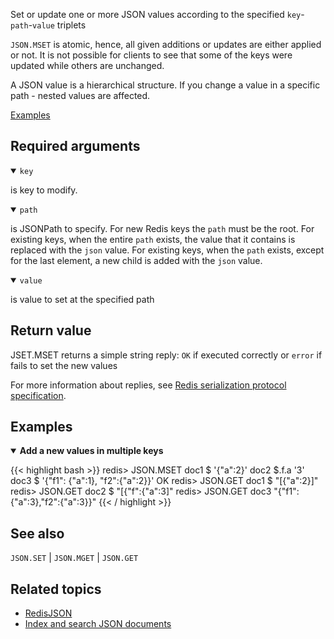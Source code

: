 Set or update one or more JSON values according to the specified `key`-`path`-`value` triplets

`JSON.MSET` is atomic, hence, all given additions or updates are either applied or not. It is not possible for clients to see that some of the keys were updated while others are unchanged.

A JSON value is a hierarchical structure. If you change a value in a specific path - nested values are affected.


[Examples](#examples)

## Required arguments

<details open><summary><code>key</code></summary>

is key to modify.
</details>

<details open><summary><code>path</code></summary>

is JSONPath to specify. For new Redis keys the `path` must be the root. For existing keys, when the entire `path` exists, the value that it contains is replaced with the `json` value. For existing keys, when the `path` exists, except for the last element, a new child is added with the `json` value.

</details>

<details open><summary><code>value</code></summary>

is value to set at the specified path
</details>

## Return value

JSET.MSET returns a simple string reply: `OK` if executed correctly or `error` if fails to set the new values

For more information about replies, see [Redis serialization protocol specification](/docs/reference/protocol-spec).

## Examples

<details open>
<summary><b>Add a new values in multiple keys</b></summary>

{{< highlight bash >}}
redis> JSON.MSET doc1 $ '{"a":2}' doc2 $.f.a '3' doc3 $ '{"f1": {"a":1}, "f2":{"a":2}}'
OK
redis> JSON.GET doc1 $
"[{\"a\":2}]"
redis> JSON.GET doc2 $
"[{\"f\":{\"a\":3]"
redis> JSON.GET doc3
"{\"f1\":{\"a\":3},\"f2\":{\"a\":3}}"
{{< / highlight >}}
</details>

## See also

`JSON.SET` | `JSON.MGET` | `JSON.GET` 

## Related topics

* [RedisJSON](/docs/stack/json)
* [Index and search JSON documents](/docs/stack/search/indexing_json)
